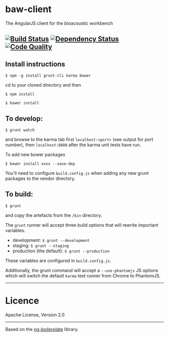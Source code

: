 baw-client
============

The AngularJS client for the bioacoustic workbench

[![Build Status](https://travis-ci.org/QutBioacoustics/baw-client.png)](https://travis-ci.org/QutBioacoustics/baw-client.png)
[![Dependency Status](https://gemnasium.com/QutBioacoustics/baw-client.png)](https://gemnasium.com/QutBioacoustics/baw-client.png)
[![Code Quality](https://d3s6mut3hikguw.cloudfront.net/github/QutBioacoustics/baw-client.png)](https://codeclimate.com/github/QutBioacoustics/baw-client)
---
## Install instructions
	$ npm -g install grunt-cli karma bower

cd to your cloned directory and then

	$ npm install

	$ bower install

## To develop:

	$ grunt watch

and browse to the karma tab first `localhost:<port>` (see output for port number), then `localhost:8080` after the karma unit tests have run.

To add new bower packages

	$ bower install xxxx --save-dep

You'll need to configure `build.config.js` when adding any new grunt packages to the vendor directory.

## To build:

	$ grunt

and copy the artefacts from the `/bin` directory.


The `grunt` runner will accept three build options that will rewrite important variables.

 - development: `$ grunt --development`
 - staging: `$ grunt --staging`
 - production (the default): `$ grunt --production`

These variables are configured in `build.config.js`.

Additionally, the grunt command will accept a `--use-phantomjs` JS options which will switch the default `karma` test runner
from Chrome to PhantomJS.

---
# Licence
Apache License, Version 2.0

---

Based on the [ng-boilerplate](https://github.com/ngbp/ng-boilerplate) library.
